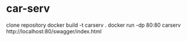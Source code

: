 # car-serv
clone repository
docker build -t carserv .
docker run -dp 80:80 carserv
http://localhost:80/swagger/index.html

